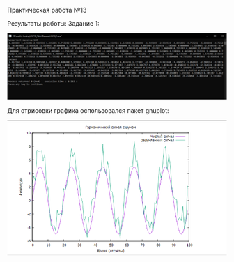 Практическая работа №13


Результаты работы:
Задание 1:

![pic](https://github.com/SaintNikon/C-lerning/blob/main/HW13/HW13.png)

Для отрисовки графика оспользовался пакет gnuplot:

![pic](https://github.com/SaintNikon/C-lerning/blob/main/HW13/signals.png)
